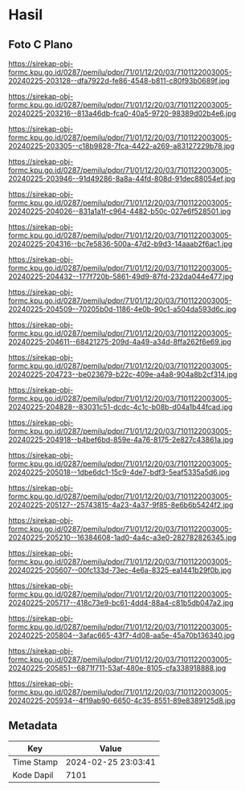 # Hasil

## Foto C Plano

https://sirekap-obj-formc.kpu.go.id/0287/pemilu/pdpr/71/01/12/20/03/7101122003005-20240225-203128--dfa7922d-fe86-4548-b811-c80f93b0689f.jpg

https://sirekap-obj-formc.kpu.go.id/0287/pemilu/pdpr/71/01/12/20/03/7101122003005-20240225-203216--813a46db-fca0-40a5-9720-98389d02b4e6.jpg

https://sirekap-obj-formc.kpu.go.id/0287/pemilu/pdpr/71/01/12/20/03/7101122003005-20240225-203305--c18b9828-7fca-4422-a269-a83127229b78.jpg

https://sirekap-obj-formc.kpu.go.id/0287/pemilu/pdpr/71/01/12/20/03/7101122003005-20240225-203946--91d49286-8a8a-44fd-808d-91dec88054ef.jpg

https://sirekap-obj-formc.kpu.go.id/0287/pemilu/pdpr/71/01/12/20/03/7101122003005-20240225-204026--831a1a1f-c964-4482-b50c-027e6f528501.jpg

https://sirekap-obj-formc.kpu.go.id/0287/pemilu/pdpr/71/01/12/20/03/7101122003005-20240225-204316--bc7e5836-500a-47d2-b9d3-14aaab2f6ac1.jpg

https://sirekap-obj-formc.kpu.go.id/0287/pemilu/pdpr/71/01/12/20/03/7101122003005-20240225-204432--177f720b-5861-49d9-87fd-232da044e477.jpg

https://sirekap-obj-formc.kpu.go.id/0287/pemilu/pdpr/71/01/12/20/03/7101122003005-20240225-204509--70205b0d-1186-4e0b-90c1-a504da593d6c.jpg

https://sirekap-obj-formc.kpu.go.id/0287/pemilu/pdpr/71/01/12/20/03/7101122003005-20240225-204611--68421275-209d-4a49-a34d-8ffa262f6e69.jpg

https://sirekap-obj-formc.kpu.go.id/0287/pemilu/pdpr/71/01/12/20/03/7101122003005-20240225-204723--be023679-b22c-409e-a4a8-904a8b2cf314.jpg

https://sirekap-obj-formc.kpu.go.id/0287/pemilu/pdpr/71/01/12/20/03/7101122003005-20240225-204828--83031c51-dcdc-4c1c-b08b-d04a1b44fcad.jpg

https://sirekap-obj-formc.kpu.go.id/0287/pemilu/pdpr/71/01/12/20/03/7101122003005-20240225-204918--b4bef6bd-859e-4a76-8175-2e827c43861a.jpg

https://sirekap-obj-formc.kpu.go.id/0287/pemilu/pdpr/71/01/12/20/03/7101122003005-20240225-205018--1dbe6dc1-15c9-4de7-bdf3-5eaf5335a5d6.jpg

https://sirekap-obj-formc.kpu.go.id/0287/pemilu/pdpr/71/01/12/20/03/7101122003005-20240225-205127--25743815-4a23-4a37-9f85-8e6b6b5424f2.jpg

https://sirekap-obj-formc.kpu.go.id/0287/pemilu/pdpr/71/01/12/20/03/7101122003005-20240225-205210--16384608-1ad0-4a4c-a3e0-282782826345.jpg

https://sirekap-obj-formc.kpu.go.id/0287/pemilu/pdpr/71/01/12/20/03/7101122003005-20240225-205607--00fc133d-73ec-4e6a-8325-ea1441b29f0b.jpg

https://sirekap-obj-formc.kpu.go.id/0287/pemilu/pdpr/71/01/12/20/03/7101122003005-20240225-205717--418c73e9-bc61-4dd4-88a4-c81b5db047a2.jpg

https://sirekap-obj-formc.kpu.go.id/0287/pemilu/pdpr/71/01/12/20/03/7101122003005-20240225-205804--3afac665-43f7-4d08-aa5e-45a70b136340.jpg

https://sirekap-obj-formc.kpu.go.id/0287/pemilu/pdpr/71/01/12/20/03/7101122003005-20240225-205851--6871f711-53af-480e-8105-cfa338918888.jpg

https://sirekap-obj-formc.kpu.go.id/0287/pemilu/pdpr/71/01/12/20/03/7101122003005-20240225-205934--4f19ab90-6650-4c35-8551-89e8389125d8.jpg


## Metadata

| Key        | Value               |
| ---------- | ------------------- |
| Time Stamp | 2024-02-25 23:03:41 |
| Kode Dapil | 7101                |



